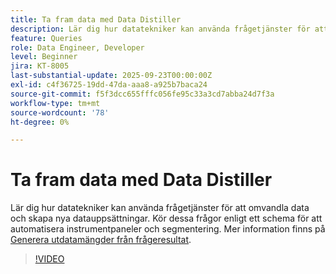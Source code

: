 ```yaml
---
title: Ta fram data med Data Distiller
description: Lär dig hur datatekniker kan använda frågetjänster för att omvandla data och skapa nya datauppsättningar. Kör dessa frågor enligt ett schema för att automatisera instrumentpaneler och segmentering.
feature: Queries
role: Data Engineer, Developer
level: Beginner
jira: KT-8005
last-substantial-update: 2025-09-23T00:00:00Z
exl-id: c4f36725-19dd-47da-aaa8-a925b7baca24
source-git-commit: f5f3dcc655fffc056fe95c33a3cd7abba24d7f3a
workflow-type: tm+mt
source-wordcount: '78'
ht-degree: 0%

---
```


# Ta fram data med Data Distiller

Lär dig hur datatekniker kan använda frågetjänster för att omvandla data och skapa nya datauppsättningar. Kör dessa frågor enligt ett schema för att automatisera instrumentpaneler och segmentering. Mer information finns på [Generera utdatamängder från frågeresultat](https://experienceleague.adobe.com/sv/docs/experience-platform/query/ui/create-datasets).

>[!VIDEO](https://video.tv.adobe.com/v/3475296?learn=on&enablevpops&captions=swe)
